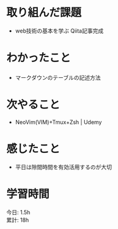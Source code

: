 # 取り組んだ課題     
- web技術の基本を学ぶ Qiita記事完成
# わかったこと   
### 
- マークダウンのテーブルの記述方法
# 次やること
- NeoVim(VIM)+Tmux+Zsh | Udemy
# 感じたこと
- 平日は隙間時間を有効活用するのが大切
# 学習時間  
今日: 1.5h  
累計: 18h 